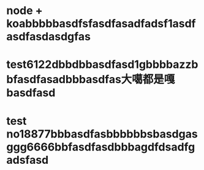 # node + koabbbbbasdfsfasdfasadfadsf1asdfasdfasdasdgfas
# test6122dbbdbbasdfasd1gbbbbazzbbfasdfasadbbbasdfas大噶都是嘎basdfasd
# test no18877bbbasdfasbbbbbbsbasdgasggg6666bbfasdfasdbbbagdfdsadfgadsfasd